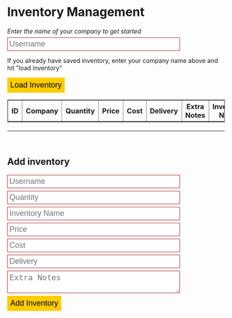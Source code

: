 <html lang="en">
<head>
    <title>Inventory Management</title>
</head>
<body>
    <h1>Inventory Management</h1>
    <i>Enter the name of your company to get started</i>
    <input placeholder="Username" id="user" />
    <p>If you already have saved inventory, enter your company name above and hit "load inventory"</p>
    <button onclick="loadInventories()">Load Inventory</button>
    <table class="teams" border="1">
      <tr>
        <th>ID</th>
        <th>Company</th>
        <th>Quantity</th>
        <th>Price</th>
        <th>Cost</th>
        <th>Delivery</th>
        <th>Extra Notes</th>
        <th>Inventory Name</th>
      </tr>
    </table>
    <hr />
    <div id="existingInventories">
    </div>
    <div id="inventoryBox">
        <div>
    <h2>Add inventory</h2>
    <form id="aninventory">
        <input required placeholder="Username" id="username" />
        <input required placeholder="Quantity" id="quantity" />
        <input required placeholder="Inventory Name" id="inventory_name" />
        <input required placeholder="Price" id="price" />
        <input required placeholder="Cost" id="cost" />
        <input required placeholder="Delivery" id="delivery" />
        <textarea required placeholder="Extra Notes" id="extra_notes"></textarea>
        <button type="submit" onclick="addInventory()">Add Inventory</button>
    </form>

</div>
</div>


</body>

<script>
    let inventoryLoader = {}
    let currentInventory = -1
    // change in AWS
    const url = ""

    const previewInventory = (inventory) => {
        document.getElementById("InventoryName").innerHTML = "Inventory Name: " + inventory.inventory_name
        document.getElementById("Quantity").innerHTML = "Quantity: " + inventory.quantity
        document.getElementById("Price").innerHTML = "Price: " + inventory.price + " dollars"
        document.getElementById("Cost").innerHTML = "Cost: " + inventory.cost + " dollars"
        document.getElementById("Delivery").innerHTML = "Delivery: " + inventory.delivery + " days"
        document.getElementById("ExtraNotes").innerHTML = "Extra Notes:\n" + inventory.extra_notes
        currentInventory = inventory.id
    }

    const addInventory = () => {
        const username = document.getElementById("username").value
        const quantity = document.getElementById("quantity").value
        const inventory_name = document.getElementById("inventory_name").value
        const price = document.getElementById("price").value
        const cost = document.getElementById("cost").value
        const delivery = document.getElementById("delivery").value
        const extra_notes = document.getElementById("extra_notes").value

        if (user === "") {alert("Invalid company!"); return}
        data = {username: username, quantity: quantity, inventory_name: inventory_name, price: price, cost: cost, delivery: delivery, extra_notes: extra_notes}
        var requestOptions = {
            method: 'POST',
            headers: {
                'Content-Type': 'application/json'
            },
            body: JSON.stringify(data)
        };
        try {
            fetch(`http://localhost:8086/inventory`, requestOptions)
            .then(response => response.json())
            .then(data => {
                console.log("Success");
                alert("Added Inventory");
            })
            .catch(error => console.error(error));
        } catch (e) {
            console.log(e);
        }
    }

    const loadInventories = () => {
        const teams = document.querySelector(".teams");
        var rowCount = teams.rows.length;
        for (var i = rowCount - 1; i >= 1; i--) {
            teams.deleteRow(i);
        }
        const user = document.getElementById("user").value
        if (user === "") {alert("Invalid company!"); return}
        try {
            fetch(`http://localhost:8086/inventory?username=` + user)
            .then(response => response.json())
            .then(data => {
                if (data.length > 0) {
                    data.forEach((data) => {
                    teams.innerHTML += `
                <tr>
                <td>${data.id}</td>
                    <td>${data.username}</td>
                    <td>${data.quantity}</td>
                    <td>${data.price}</td>
                    <td>${data.cost}</td>
                    <td>${data.delivery}</td>
                    <td>${data.extra_notes}</td>
                    <td>${data.inventory_name}</td>
                </tr>`;
                });
                } else {
                    alert("Invalid Name");
                }
            })
            .catch(error => console.error(error));
        } catch (e) {
            console.log(e);
        }
    }

    const deleteInventory = () => {
        if (currentInventory < 0) {
            alert("invalid inventory!")
            return
        }

        fetch(url, {
            method: 'DELETE',
            headers: {
                'Content-Type': 'application/json'
            },
            body: JSON.stringify({id: currentInventory})
        }).then(() => {
            alert("Success, deleted!")
            loadInventories()
        })
    }


    const maybeUser = localStorage.getItem("user")
    if (maybeUser !== null) {
        document.getElementById("user").value = maybeUser
        loadInventories()
    }
</script>

<style>
    input, textarea {
        display: block;
        width: 400px;

        background-color: white;
        outline: none;
        border: 1px solid brown;
        padding: 4px;
        margin: 6px 0px;
        font-size: 18px;
    }

    hr {
        margin-top: 20px;
    }

    #existingInventories {
        display: flex;
        gap: 15px;
        margin-bottom: 15px;
    }

    button {
        background-color: #ffcc00;
        outline: none;
        border: 1px solid #ffcc00;
        color: black;
        padding: 6px;
        font-size: 18px;
        transition: all 0.1s linear;
    }

    button:hover {
        background-color: #aa8800;
        border: 1px solid #aa8800;
        transform: translateY(-5px);
    }

    #inventoryBox {
        display: flex;
        flex-direction: row;
        gap: 40px
    }

    #previewInventory > p {
        margin: 4px 0px;
        font-size: 18px;
    }
</style>
</html>




